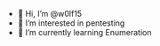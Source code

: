 - 👋 Hi, I’m @w0lf15
- 👀 I’m interested in pentesting
- 🌱 I’m currently learning Enumeration

<!---
w0lf15/w0lf15 is a ✨ special ✨ repository because its `README.md` (this file) appears on your GitHub profile.
You can click the Preview link to take a look at your changes.
--->
